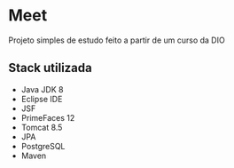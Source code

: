 
# Meet

Projeto simples de estudo feito a partir de um curso da DIO

## Stack utilizada

<ul>
  <li>Java JDK 8</li>
  <li>Eclipse IDE</li>
  <li>JSF</li>  
  <li>PrimeFaces 12</li>
  <li>Tomcat 8.5</li> 
  <li>JPA</li>
  <li>PostgreSQL</li>
  <li>Maven</li>
</ul> 
